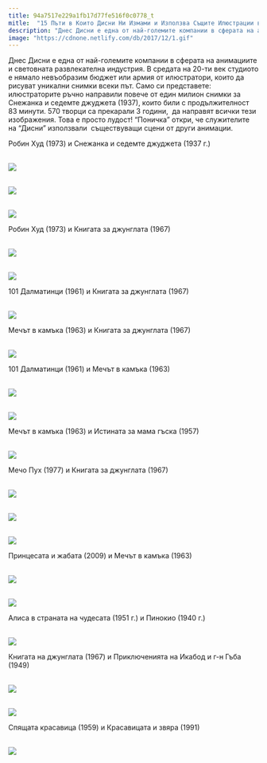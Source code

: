 ```yaml
---
title: 94a7517e229a1fb17d77fe516f0c0778_t
mitle:  "15 Пъти в Които Дисни Ни Измами и Използва Същите Илюстрации в Различни Филми!"
description: "Днес Дисни е една от най-големите компании в сферата на анимациите и световната развлекателна индустрия. В средата на 20-ти век студиото е нямало невъобразим бюджет "
image: "https://cdnone.netlify.com/db/2017/12/1.gif"
---
```


 <p>Днес Дисни е една от най-големите компании в сферата на анимациите и световната развлекателна индустрия. В средата на 20-ти век студиото е нямало невъобразим бюджет или армия от илюстратори, които да рисуват уникални снимки всеки път. Само си представете: илюстраторите ръчно направили повече от един милион снимки за Снежанка и седемте джуджета (1937), които били с продължителност 83 минути. 570 творци са прекарали 3 години,  да направят всички тези изображения. Това е просто лудост! “Поничка” откри, че служителите на “Дисни” използвали  съществуващи сцени от други анимации.</p>      <p>Робин Худ (1973) и Снежанка и седемте джуджета (1937 г.)</p> <p> <br/><img src="https://cdnone.netlify.com/db/2017/12/1.gif"/></p> <p> <br/><img src="https://cdnone.netlify.com/db/2017/12/2.gif"/></p>      <p> <br/><img src="https://cdnone.netlify.com/db/2017/12/3.gif"/></p> <p>Робин Худ (1973) и Книгата за джунглата (1967)</p> <p> <br/><img src="https://cdnone.netlify.com/db/2017/12/4.gif"/></p> <p> <br/><img src="https://cdnone.netlify.com/db/2017/12/5.gif"/></p>      <p>101 Далматинци (1961) и Книгата за джунглата (1967)</p> <p> <br/><img src="https://cdnone.netlify.com/db/2017/12/6.gif"/></p> <p>Мечът в камъка (1963) и Книгата за джунглата (1967)</p> <p> <br/><img src="https://cdnone.netlify.com/db/2017/12/7.gif"/></p> <p>101 Далматинци (1961) и Мечът в камъка (1963)</p> <p> <br/><img src="https://cdnone.netlify.com/db/2017/12/8.gif"/></p>      <p> <br/><img src="https://cdnone.netlify.com/db/2017/12/9.gif"/></p> <p>Мечът в камъка (1963) и Истината за мама гъска (1957)</p> <p> <br/><img src="https://cdnone.netlify.com/db/2017/12/10.gif"/></p> <p>Мечо Пух (1977) и Книгата за джунглата (1967)</p>      <p> <br/><img src="https://cdnone.netlify.com/db/2017/12/11.gif"/></p> <p> <br/><img src="https://cdnone.netlify.com/db/2017/12/12.gif"/></p> <p> <br/><img src="https://cdnone.netlify.com/db/2017/12/13.gif"/></p> <p>Принцесата и жабата (2009) и Мечът в камъка (1963)</p> <p> <br/><img src="https://cdnone.netlify.com/db/2017/12/14.gif"/></p> <p> <br/><img src="https://cdnone.netlify.com/db/2017/12/15.gif"/></p> <p>Алиса в страната на чудесата (1951 г.) и Пинокио ​​(1940 г.)</p> <p> <br/><img src="https://cdnone.netlify.com/db/2017/12/16.gif"/></p> <p>Книгата на джунглата (1967) и Приключенията на Икабод и г-н Гъба (1949)</p> <p> <br/><img src="https://cdnone.netlify.com/db/2017/12/17.gif"/></p> <p> <br/><img src="https://cdnone.netlify.com/db/2017/12/18.gif"/></p> <p>Спящата красавица (1959) и Красавицата и звяра (1991)</p> <p> <br/><img src="https://cdnone.netlify.com/db/2017/12/19.gif"/></p>       